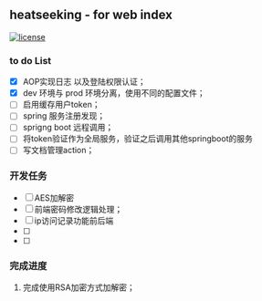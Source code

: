 ## heatseeking - for web index 


[![license](https://img.shields.io/github/license/mashape/apistatus.svg?style=plastic)](https://opensource.org/licenses/MIT)


### to do List

- [x] AOP实现日志 以及登陆权限认证；
- [x] dev 环境与 prod 环境分离，使用不同的配置文件；
- [ ] 启用缓存用户token；
- [ ] spring 服务注册发现；
- [ ] sprigng boot 远程调用；
- [ ] 将token验证作为全局服务，验证之后调用其他springboot的服务
- [ ] 写文档管理action；

### 开发任务 
- [ ] AES加解密
- [ ] 前端密码修改逻辑处理；
- [ ] ip访问记录功能前后端
- [ ] 
- [ ]


### 完成进度
1. 完成使用RSA加密方式加解密；

